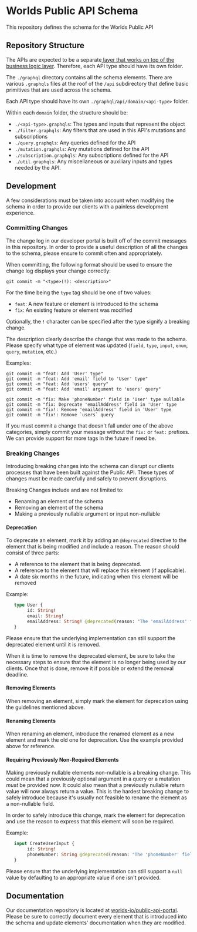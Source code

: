 # Worlds Public API Schema

This repository defines the schema for the Worlds Public API

## Repository Structure

The APIs are expected to be a separate[ layer that works on top of the
business logic layer][graphql-bll]. Therefore, each API type should have its own folder.

The `./graphql` directory contains all the schema elements. There are various `.graphqls` files
at the roof of the `/api` subdirectory that define basic primitives that are used across the schema.

Each API type should have its own `./graphql/api/domain/<api-type>` folder.

Within each `domain` folder, the structure should be:

- `./<api-type>.graphqls`: The types and inputs that represent the object
- `./filter.graphqls`: Any filters that are used in this API's mutations and subscriptions
- `./query.graphqls`: Any queries defined for the API
- `./mutation.graphqls`: Any mutations defined for the API
- `./subscription.graphqls`: Any subscriptions defined for the API
- `./util.graphqls`: Any miscellaneous or auxiliary inputs and types needed by the API.

## Development

A few considerations must be taken into account when modifying the schema in order to provide 
our clients with a painless development experience.

### Committing Changes

The change log in our developer portal is built off of the commit messages in this repository. In order to provide a 
useful description of all the changes to the schema, please ensure to commit often and appropriately.

When committing, the following format should be used to ensure the change log displays your change correctly:

```
git commit -m "<type>(!): <description>"
```

For the time being the `type` tag should be one of two values:
* `feat`: A new feature or element is introduced to the schema
* `fix`: An existing feature or element was modified

Optionally, the `!` character can be specified after the type signify a breaking change.

The description clearly describe the change that was made to the schema. Please specify what type of element was 
updated (`field`, `type`, `input`, `enum`, `query`, `mutation`, etc.)

Examples:
```
git commit -m "feat: Add 'User' type"
git commit -m "feat: Add 'email' field to 'User' type"
git commit -m "feat: Add 'users' query"
git commit -m "feat: Add 'email' argument to 'users' query"

git commit -m "fix: Make 'phoneNumber' field in 'User' type nullable
git commit -m "fix: Deprecate 'emailAddress' field in 'User' type
git commit -m "fix!: Remove 'emailAddress' field in 'User' type
git commit -m "fix!: Remove `users` query
```

If you must commit a change that doesn't fall under one of the above categories, simply commit your message without 
the `fix:` or `feat:` prefixes. We can provide support for more tags in the future if need be.

### Breaking Changes

Introducing breaking changes into the schema can disrupt our clients processes that have 
been built against the Public API. These types of changes must be made carefully and safely to prevent
disruptions.

Breaking Changes include and are not limited to:
- Renaming an element of the schema
- Removing an element of the schema
- Making a previously nullable argument or input non-nullable


#### Deprecation
To deprecate an element, mark it by adding an `@deprecated` directive to the element that is being modified and include 
a reason. The reason should consist of three parts:
* A reference to the element that is being deprecated.
* A reference to the element that will replace this element (if applicable).
* A date six months in the future, indicating when this element will be removed


Example:
```graphql
   type User {
        id: String!
        email: String!
        emailAddress: String! @deprecated(reason: "The 'emailAddress' field in the 'User' type is deprecated and will be removed on 01/01/2026. Please use the 'email' field in the 'User' type instead") 
   }
  ```

Please ensure that the underlying implementation can still support the deprecated element until it is removed.
  
When it is time to remove the deprecated element, be sure to take the necessary steps to ensure that the element is no 
longer being used by our clients. Once that is done, remove it if possible or extend the removal deadline.

#### Removing Elements
When removing an element, simply mark the element for deprecation using the guidelines mentioned above. 

#### Renaming Elements
When renaming an element, introduce the renamed element as a new element and mark the old one for deprecation. 
Use the example provided above for reference.

#### Requiring Previously Non-Required Elements
Making previously nullable elements non-nullable is a breaking change. This could mean that a previously optional argument
in a query or a mutation _must_ be provided now. It could also mean that a previously nullable return value will now 
always return a value. This is the hardest breaking change to safely introduce because it's usually not feasible to rename 
the element as a non-nullable field.

In order to safely introduce this change, mark the element for deprecation and use the reason to express that this element
will soon be required.

Example:
```graphql
   input CreateUserInput {
        id: String!
        phoneNumber: String @deprecated(reason: "The 'phoneNumber' field in the 'CreateUserInput' input will be a required field starting on 01/01/2026. Please provide a `phoneNumber` value.")
   }
  ```

Please ensure that the underlying implementation can still support a `null` value by defaulting to an appropriate value if
one isn't provided. 

## Documentation

Our documentation repository is located at [worlds-io/public-api-portal](https://github.com/worlds-io/public-api-portal). 
Please be sure to correctly document every element that is introduced into the schema and update elements' 
documentation when they are modified.

[graphql-bll]: https://graphql.org/learn/thinking-in-graphs/#business-logic-layer